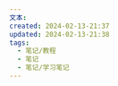 ```yaml
---
文本: 
created: 2024-02-13-21:37
updated: 2024-02-13-21:38
tags:
  - 笔记/教程
  - 笔记
  - 笔记/学习笔记
---
```



